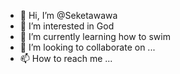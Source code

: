 - 👋 Hi, I’m @Seketawawa
- 👀 I’m interested in God
- 🌱 I’m currently learning how to swim
- 💞️ I’m looking to collaborate on ...
- 📫 How to reach me ...

<!---
Seketawawa/Seketawawa is a ✨ special ✨ repository because its `README.md` (this file) appears on your GitHub profile.
You can click the Preview link to take a look at your changes.
--->
